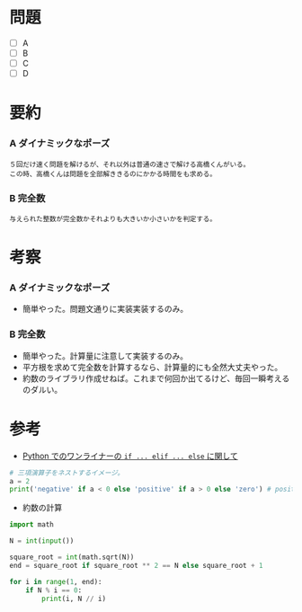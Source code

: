 # 問題
* [ ] A
* [ ] B
* [ ] C
* [ ] D

# 要約
### A ダイナミックなポーズ
```text
５回だけ速く問題を解けるが、それ以外は普通の速さで解ける高橋くんがいる。
この時、高橋くんは問題を全部解ききるのにかかる時間をも求める。
```

### B 完全数
```text
与えられた整数が完全数かそれよりも大きいか小さいかを判定する。
```

# 考察
### A ダイナミックなポーズ
- 簡単やった。問題文通りに実装実装するのみ。

### B 完全数
- 簡単やった。計算量に注意して実装するのみ。
- 平方根を求めて完全数を計算するなら、計算量的にも全然大丈夫やった。
- 約数のライブラリ作成せねば。これまで何回か出てるけど、毎回一瞬考えるのダルい。

# 参考
- [Python でのワンライナーの `if ... elif ... else` に関して](https://note.nkmk.me/python-if-conditional-expressions/)

```python
# 三項演算子をネストするイメージ。
a = 2
print('negative' if a < 0 else 'positive' if a > 0 else 'zero') # positive
```
- 約数の計算

```python
import math

N = int(input())

square_root = int(math.sqrt(N))
end = square_root if square_root ** 2 == N else square_root + 1

for i in range(1, end):
    if N % i == 0:
        print(i, N // i)
```
